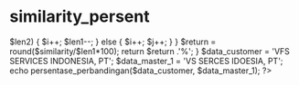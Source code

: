 # similarity_persent

<?php

function persentase_perbandingan ($str1, $str2) {
          $len1       = strlen($str1);
          $len2       = strlen($str2);
          //echo $str1.'--'.$str2.'--';
          $max        = max($len1, $len2);
          $similarity = 0;
          $i          = 0;
          $j          = 0;
          while (($i < $len1) && isset($str2[$j])) {
                  if (@$str1[$i] == @$str2[$j]) {
                          $similarity++;
                          $i++;
                          $j++;
                  } elseif ($len1 < $len2) {
                          $len1++;
                          $j++;
                  } elseif ($len1 > $len2) {
                          $i++;
                          $len1--;
                  } else {
                          $i++;
                          $j++;
                  }
         }
         $return  = round($similarity/$len1*100);
         return $return .'%';

}

$data_customer = 'VFS SERVICES INDONESIA, PT';
$data_master_1 = 'VS SERCES IDOESIA, PT';

echo persentase_perbandingan($data_customer, $data_master_1);

?>
